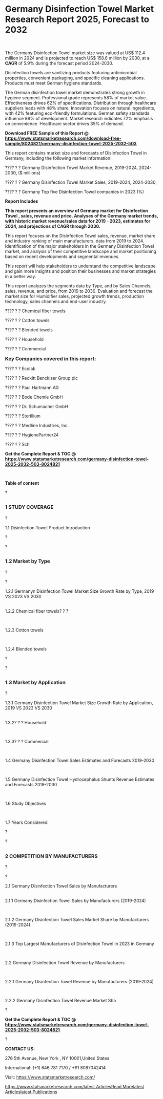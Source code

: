 <h1>Germany Disinfection Towel Market Research Report 2025, Forecast to 2032</h1><br/><p>The Germany Disinfection Towel market size was valued at US$ 112.4 million in 2024 and is projected to reach US$ 158.6 million by 2030, at a <strong>CAGR</strong> of 5.9% during the forecast period 2024-2030.</p>
 
 
 
 <p>Disinfection towels are sanitizing products featuring antimicrobial properties, convenient packaging, and specific cleaning applications. Products must meet German hygiene standards.</p>
 
 
 
 <p>The German disinfection towel market demonstrates strong growth in hygiene segment. Professional grade represents 58% of market value. Effectiveness drives 62% of specifications. Distribution through healthcare suppliers leads with 48% share. Innovation focuses on natural ingredients, with 42% featuring eco-friendly formulations. German safety standards influence 88% of development. Market research indicates 72% emphasis on convenience. Healthcare sector drives 35% of demand.</p>
 
 
 
 <p><strong>Download FREE Sample of this Report @ <a href="https://www.statsmarketresearch.com/download-free-sample/8024821/germany-disinfection-towel-2025-2032-503">https://www.statsmarketresearch.com/download-free-sample/8024821/germany-disinfection-towel-2025-2032-503</a></strong></p>
 
 
 
 <p>This report contains market size and forecasts of Disinfection Towel in Germany, including the following market information:</p>
 
 
 
 <p>???? ? ? Germany Disinfection Towel Market Revenue, 2019-2024, 2024-2030, ($ millions)</p>
 
 
 
 <p>???? ? ? Germany Disinfection Towel Market Sales, 2019-2024, 2024-2030,</p>
 
 
 
 <p>???? ? ? Germany Top five Disinfection Towel companies in 2023 (%)</p>
 
 
 
 <p><strong>Report Includes</strong></p>
 
 
 
 <p><strong>This report presents an overview of Germany market for Disinfection Towel , sales, revenue and price. Analyses of the Germany market trends, with historic market revenue/sales data for 2019 - 2023, estimates for 2024, and projections of <strong>CAGR</strong> through 2030.</strong></p>
 
 
 
 <p>This report focuses on the Disinfection Towel sales, revenue, market share and industry ranking of main manufacturers, data from 2019 to 2024. Identification of the major stakeholders in the Germany Disinfection Towel market, and analysis of their competitive landscape and market positioning based on recent developments and segmental revenues.</p>
 
 
 
 <p>This report will help stakeholders to understand the competitive landscape and gain more insights and position their businesses and market strategies in a better way.</p>
 
 
 
 <p>This report analyzes the segments data by Type, and by Sales Channels, sales, revenue, and price, from 2019 to 2030. Evaluation and forecast the market size for Humidifier sales, projected growth trends, production technology, sales channels and end-user industry.</p>
 
 
 
 <p>???? ? ? Chemical fiber towels</p>
 
 
 
 <p>???? ? ? Cotton towels</p>
 
 
 
 <p>???? ? ? Blended towels</p>
 
 
 
 <p>???? ? ? Household</p>
 
 
 
 <p>???? ? ? Commercial</p>
 
 
 
 <p><span style="font-size:16px"><strong>Key Companies covered in this report:</strong></span></p>
 
 
 
 <p>???? ? ? Ecolab</p>
 
 
 
 <p>???? ? ? Reckitt Benckiser Group plc</p>
 
 
 
 <p>???? ? ? Paul Hartmann AG</p>
 
 
 
 <p>???? ? ? Bode Chemie GmbH</p>
 
 
 
 <p>???? ? ? Dr. Schumacher GmbH</p>
 
 
 
 <p>???? ? ? Sterillium</p>
 
 
 
 <p>???? ? ? Medline Industries, Inc.</p>
 
 
 
 <p>???? ? ? HygienePartner24</p>
 
 
 
 <p>???? ? ? Sch</p>
 
 
 
 <div><b>Get the Complete Report & TOC @ <a href="https://www.statsmarketresearch.com/germany-disinfection-towel-2025-2032-503-8024821">https://www.statsmarketresearch.com/germany-disinfection-towel-2025-2032-503-8024821</a></b></div>
 
 
 
 <p><br />
 
 <b>Table of content</b></p>
 
 
 
 <p>? </p>
 
 
 
 <h2><span style="font-size:16px"><strong>1 STUDY COVERAGE</strong></span></h2>
 
 
 
 <p>? </p>
 
 
 
 <p>1.1 Disinfection Towel Product Introduction</p>
 
 
 
 <p>? </p>
 
 
 
 <p>? </p>
 
 
 
 <h2><span style="font-size:16px"><strong>1.2 Market by Type</strong></span></h2>
 
 
 
 <p>? </p>
 
 
 
 <p>? </p>
 
 
 
 <p>1.2.1 Germanyn Disinfection Towel Market Size Growth Rate by Type, 2019 VS 2023 VS 2030<br />
 
 <br />
 
 1.2.2 Chemical fiber towels? ? ? <br />
 
 <br />
 
 1.2.3 Cotton towels<br />
 
 <br />
 
 1.2.4 Blended towels<br />
 
 ? </p>
 
 
 
 <p>? </p>
 
 
 
 <h2><span style="font-size:16px"><strong>1.3 Market by Application</strong></span></h2>
 
 
 
 <p>? </p>
 
 
 
 <p>1.3.1 Germany Disinfection Towel Market Size Growth Rate by Application, 2019 VS 2023 VS 2030<br />
 
 <br />
 
 1.3.2? ? ? Household<br />
 
 <br />
 
 1.3.3? ? ? Commercial<br />
 
 <br />
 
 1.4 Germany Disinfection Towel Sales Estimates and Forecasts 2019-2030<br />
 
 <br />
 
 1.5 Germany Disinfection Towel Hydrocephalus Shunts Revenue Estimates and Forecasts 2019-2030<br />
 
 <br />
 
 1.6 Study Objectives<br />
 
 <br />
 
 1.7 Years Considered</p>
 
 
 
 <p>? </p>
 
 
 
 <p>? </p>
 
 
 
 <h2><span style="font-size:16px"><strong>2 COMPETITION BY MANUFACTURERS</strong></span></h2>
 
 
 
 <p>? </p>
 
 
 
 <p>? </p>
 
 
 
 <p>2.1 Germany Disinfection Towel Sales by Manufacturers<br />
 
 <br />
 
 2.1.1 Germany Disinfection Towel Sales by Manufacturers (2019-2024)<br />
 
 <br />
 
 2.1.2 Germany Disinfection Towel Sales Market Share by Manufacturers (2019-2024)<br />
 
 <br />
 
 2.1.3 Top Largest Manufacturers of Disinfection Towel in 2023 in Germany<br />
 
 <br />
 
 2.2 Germany Disinfection Towel Revenue by Manufacturers<br />
 
 <br />
 
 2.2.1 Germany Disinfection Towel Revenue by Manufacturers (2019-2024)<br />
 
 <br />
 
 2.2.2 Germany Disinfection Towel Revenue Market Sha</p>
 
 
 
 <p>? </p>
 
 
 
 <div><b>Get the Complete Report & TOC @ <a href="https://www.statsmarketresearch.com/germany-disinfection-towel-2025-2032-503-8024821">https://www.statsmarketresearch.com/germany-disinfection-towel-2025-2032-503-8024821</a></b></div>
 
 
 
 <p>? </p>
 
 
 
 <p><b>CONTACT US:</b><br />
 
 276 5th Avenue, New York , NY 10001,United States<br />
 
 International: (+1) 646 781 7170 / +91 8087042414<br />
 
 Visit: <a href="https://www.statsmarketresearch.com/">https://www.statsmarketresearch.com/</a><br />
 
 <a href="https://gyeongbokgung.com">https://www.statsmarketresearch.com/</a><a href="https://hallyeomaritime.com">latest Articles</a><a href="https://jingwansa.com">Read More</a><a href="https://nguoiviet.jp/">latest Articles</a><a href="https://www.intelmarketresearch.com/">latest Publications</a></p>